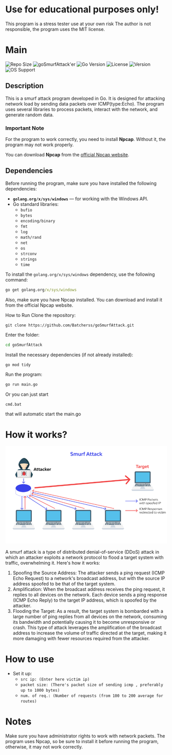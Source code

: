 # Use for educational purposes only!
This program is a stress tester
use at your own risk
The author is not responsible, the program uses the MIT license.

# Main

![Repo Size](https://img.shields.io/github/repo-size/Batcherss/goSmurfAttack?color=green)
![goSmurfAttack'er](https://img.shields.io/badge/Status-WIP-yellow)
![Go Version](https://img.shields.io/badge/Go-%3E%3D%201.18-blue)
![License](https://img.shields.io/badge/License-MIT-blue)
![Version](https://img.shields.io/badge/Version-1.0.3-blue)
![OS Support](https://img.shields.io/badge/OS-Supported%20Windows%2C%20Unix%2C%20MacOS%2C%20FreeBSD-lightgray)




## Description

This is a smurf attack program developed in Go. It is designed for attacking network load by sending data packets over ICMP(type:Echo). The program uses several libraries to process packets, interact with the network, and generate random data.



### Important Note
For the program to work correctly, you need to install **Npcap**. Without it, the program may not work properly.

You can download **Npcap** from the [official Npcap website](https://nmap.org/npcap/).

## Dependencies

Before running the program, make sure you have installed the following dependencies:

- **`golang.org/x/sys/windows`** — for working with the Windows API.
- Go standard libraries:
  - `bufio`
  - `bytes`
  - `encoding/binary`
  - `fmt`
  - `log`
  - `math/rand`
  - `net`
  - `os`
  - `strconv`
  - `strings`
  - `time`

To install the `golang.org/x/sys/windows` dependency, use the following command:

```cmd
go get golang.org/x/sys/windows
```
Also, make sure you have Npcap installed. You can download and install it from the official Npcap website.

How to Run
Clone the repository:

```git
git clone https://github.com/Batcherss/goSmurfAttack.git
```

Enter the folder:
```cmd
cd goSmurfAttack
```

Install the necessary dependencies (if not already installed):
```cmd
go mod tidy
```

Run the program:
```cmd
go run main.go
```

Or you can just start
```
cmd.bat
```
that will automatic start the main.go
# How it works?
![How it works](.github/instructions1.png)

A smurf attack is a type of distributed denial-of-service (DDoS) attack in which an attacker exploits a network protocol to flood a target system with traffic, overwhelming it. Here's how it works:
1. Spoofing the Source Address: The attacker sends a ping request (ICMP Echo Request) to a network's broadcast address, but with the source IP address spoofed to be that of the target system.
2. Amplification: When the broadcast address receives the ping request, it replies to all devices on the network. Each device sends a ping response (ICMP Echo Reply) to the target IP address, which is spoofed by the attacker.
3. Flooding the Target: As a result, the target system is bombarded with a large number of ping replies from all devices on the network, consuming its bandwidth and potentially causing it to become unresponsive or crash.
This type of attack leverages the amplification of the broadcast address to increase the volume of traffic directed at the target, making it more damaging with fewer resources required from the attacker.

# How to use
- Set it up:
  - `src ip: (Enter here victim ip)`
  - `packet size: (There's packet size of sending icmp , preferably up to 1000 bytes)`
  - `num. of req.: (Number of requests (from 100 to 200 average for routes)`

# Notes
Make sure you have administrator rights to work with network packets.
The program uses Npcap, so be sure to install it before running the program, otherwise, it may not work correctly.

